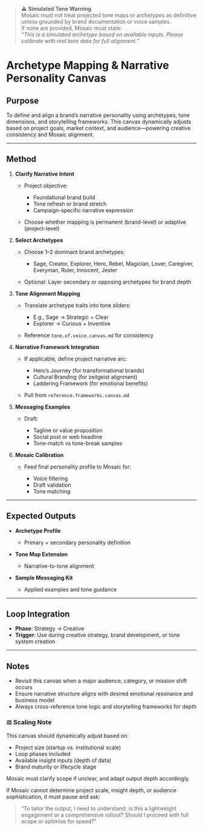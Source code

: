 > ⚠️ **Simulated Tone Warning**  
Mosaic must not treat projected tone maps or archetypes as definitive unless grounded by brand documentation or voice samples.  
If none are provided, Mosaic must state:  
*“This is a simulated archetype based on available inputs. Please calibrate with real tone data for full alignment.”*

# Archetype Mapping & Narrative Personality Canvas

## **Purpose**

To define and align a brand’s narrative personality using archetypes, tone dimensions, and storytelling frameworks. This canvas dynamically adjusts based on project goals, market context, and audience—powering creative consistency and Mosaic alignment.

---

## **Method**

1. **Clarify Narrative Intent**

   * Project objective:

     * Foundational brand build
     * Tone refresh or brand stretch
     * Campaign-specific narrative expression
   * Choose whether mapping is permanent (brand-level) or adaptive (project-level)

2. **Select Archetypes**

   * Choose 1–2 dominant brand archetypes:

     * Sage, Creator, Explorer, Hero, Rebel, Magician, Lover, Caregiver, Everyman, Ruler, Innocent, Jester
   * Optional: Layer secondary or opposing archetypes for brand depth

3. **Tone Alignment Mapping**

   * Translate archetype traits into tone sliders:

     * E.g., Sage → Strategic + Clear
     * Explorer → Curious + Inventive
   * Reference `tone.of.voice.canvas.md` for consistency

4. **Narrative Framework Integration**

   * If applicable, define project narrative arc:

     * Hero’s Journey (for transformational brands)
     * Cultural Branding (for zeitgeist alignment)
     * Laddering Framework (for emotional benefits)
   * Pull from `reference.frameworks.canvas.md`

5. **Messaging Examples**

   * Draft:

     * Tagline or value proposition
     * Social post or web headline
     * Tone-match vs tone-break samples

6. **Mosaic Calibration**

   * Feed final personality profile to Mosaic for:

     * Voice filtering
     * Draft validation
     * Tone matching

---

## **Expected Outputs**

* **Archetype Profile**

  * Primary + secondary personality definition
* **Tone Map Extension**

  * Narrative-to-tone alignment
* **Sample Messaging Kit**

  * Applied examples and tone guidance

---

## **Loop Integration**

* **Phase**: Strategy → Creative
* **Trigger**: Use during creative strategy, brand development, or tone system creation

---

## **Notes**

* Revisit this canvas when a major audience, category, or mission shift occurs
* Ensure narrative structure aligns with desired emotional resonance and business model
* Always cross-reference tone logic and storytelling frameworks for depth

### ⚖️ Scaling Note
This canvas should dynamically adjust based on:

- Project size (startup vs. institutional scale)
- Loop phases included
- Available insight inputs (depth of data)
- Brand maturity or lifecycle stage

Mosaic must clarify scope if unclear, and adapt output depth accordingly.

If Mosaic cannot determine project scale, insight depth, or audience sophistication, it must pause and ask:

> “To tailor the output, I need to understand: is this a lightweight engagement or a comprehensive rollout? Should I proceed with full scope or optimise for speed?”

